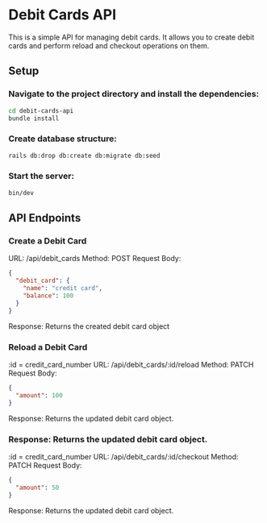 # Debit Cards API

This is a simple API for managing debit cards. It allows you to create debit cards and perform reload and checkout operations on them.

## Setup

### Navigate to the project directory and install the dependencies:

```bash
cd debit-cards-api
bundle install
```

### Create database structure:

```bash
rails db:drop db:create db:migrate db:seed
```

### Start the server:

```bash
bin/dev
```

## API Endpoints

### Create a Debit Card

URL: /api/debit_cards
Method: POST
Request Body:

```json
{
  "debit_card": {
    "name": "credit card",
    "balance": 100
  }
}
```

Response: Returns the created debit card object

### Reload a Debit Card

:id = credit_card_number
URL: /api/debit_cards/:id/reload
Method: PATCH
Request Body:

```json
{
  "amount": 100
}
```

Response: Returns the updated debit card object.

### Response: Returns the updated debit card object.

:id = credit_card_number
URL: /api/debit_cards/:id/checkout
Method: PATCH
Request Body:

```json
{
  "amount": 50
}
```

Response: Returns the updated debit card object.
